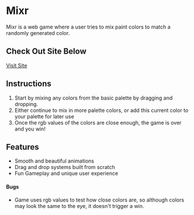 # Mixr
Mixr is a web game where a user tries to mix paint colors to match a randomly generated color.

## Check Out Site Below

[Visit Site](https://colbyb2.github.io/mixr)

## Instructions
1. Start by mixing any colors from the basic palette by dragging and dropping.
2. Either continue to mix in more palette colors, or add this current color to your palette for later use
3. Once the rgb values of the colors are close enough, the game is over and you win!

## Features
* Smooth and beautiful animations
* Drag and drop systems built from scratch
* Fun Gameplay and unique user experience

#### Bugs ####
* Game uses rgb values to test how close colors are, so although colors may look the same to the eye, it doesn't trigger a win.
